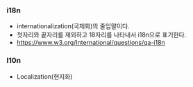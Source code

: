 ### i18n
- internationalization(국제화)의 줄임말이다.
- 첫자리와 끝자리를 제외하고 18자리를 나타내서 i18n으로 표기한다.
- https://www.w3.org/International/questions/qa-i18n

### l10n
- Localization(현지화)
